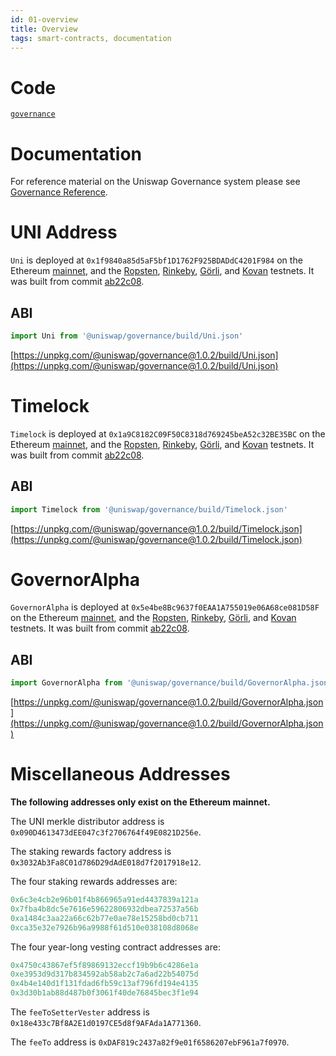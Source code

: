 ```yaml
---
id: 01-overview
title: Overview
tags: smart-contracts, documentation
---
```


# Code

[`governance`](https://github.com/Uniswap/governance)

# Documentation

For reference material on the Uniswap Governance system please see [Governance Reference](https://uniswap.org/docs/v2/governance/governance-reference).

# UNI Address

`Uni` is deployed at `0x1f9840a85d5aF5bf1D1762F925BDADdC4201F984` on the Ethereum [mainnet](https://etherscan.io/address/0x1f9840a85d5aF5bf1D1762F925BDADdC4201F984), and the [Ropsten](https://ropsten.etherscan.io/address/0x1f9840a85d5aF5bf1D1762F925BDADdC4201F984), [Rinkeby](https://rinkeby.etherscan.io/address/0x1f9840a85d5aF5bf1D1762F925BDADdC4201F984), [Görli](https://goerli.etherscan.io/address/0x1f9840a85d5aF5bf1D1762F925BDADdC4201F984), and [Kovan](https://kovan.etherscan.io/address/0x1f9840a85d5aF5bf1D1762F925BDADdC4201F984) testnets. It was built from commit [ab22c08](https://github.com/Uniswap/governance/commit/ab22c084bacb2636a1aebf9759890063eb6e4946).

## ABI

```typescript
import Uni from '@uniswap/governance/build/Uni.json'
```

[https://unpkg.com/@uniswap/governance@1.0.2/build/Uni.json](https://unpkg.com/@uniswap/governance@1.0.2/build/Uni.json)

# Timelock

`Timelock` is deployed at `0x1a9C8182C09F50C8318d769245beA52c32BE35BC` on the Ethereum [mainnet](https://etherscan.io/address/0x1a9C8182C09F50C8318d769245beA52c32BE35BC), and the [Ropsten](https://ropsten.etherscan.io/address/0x1a9C8182C09F50C8318d769245beA52c32BE35BC), [Rinkeby](https://rinkeby.etherscan.io/address/0x1a9C8182C09F50C8318d769245beA52c32BE35BC), [Görli](https://goerli.etherscan.io/address/0x1a9C8182C09F50C8318d769245beA52c32BE35BC), and [Kovan](https://kovan.etherscan.io/address/0x1a9C8182C09F50C8318d769245beA52c32BE35BC) testnets. It was built from commit [ab22c08](https://github.com/Uniswap/governance/commit/ab22c084bacb2636a1aebf9759890063eb6e4946).

## ABI

```typescript
import Timelock from '@uniswap/governance/build/Timelock.json'
```

[https://unpkg.com/@uniswap/governance@1.0.2/build/Timelock.json](https://unpkg.com/@uniswap/governance@1.0.2/build/Timelock.json)

# GovernorAlpha

`GovernorAlpha` is deployed at `0x5e4be8Bc9637f0EAA1A755019e06A68ce081D58F` on the Ethereum [mainnet](https://etherscan.io/address/0x5e4be8Bc9637f0EAA1A755019e06A68ce081D58F), and the [Ropsten](https://ropsten.etherscan.io/address/0x5e4be8Bc9637f0EAA1A755019e06A68ce081D58F), [Rinkeby](https://rinkeby.etherscan.io/address/0x5e4be8Bc9637f0EAA1A755019e06A68ce081D58F), [Görli](https://goerli.etherscan.io/address/0x5e4be8Bc9637f0EAA1A755019e06A68ce081D58F), and [Kovan](https://kovan.etherscan.io/address/0x5e4be8Bc9637f0EAA1A755019e06A68ce081D58F) testnets. It was built from commit [ab22c08](https://github.com/Uniswap/governance/commit/ab22c084bacb2636a1aebf9759890063eb6e4946).

## ABI

```typescript
import GovernorAlpha from '@uniswap/governance/build/GovernorAlpha.json'
```

[https://unpkg.com/@uniswap/governance@1.0.2/build/GovernorAlpha.json](https://unpkg.com/@uniswap/governance@1.0.2/build/GovernorAlpha.json)

# Miscellaneous Addresses

**The following addresses only exist on the Ethereum mainnet.**

The UNI merkle distributor address is `0x090D4613473dEE047c3f2706764f49E0821D256e`.

The staking rewards factory address is `0x3032Ab3Fa8C01d786D29dAdE018d7f2017918e12`.

The four staking rewards addresses are:

```js
0x6c3e4cb2e96b01f4b866965a91ed4437839a121a
0x7fba4b8dc5e7616e59622806932dbea72537a56b
0xa1484c3aa22a66c62b77e0ae78e15258bd0cb711
0xca35e32e7926b96a9988f61d510e038108d8068e
```

The four year-long vesting contract addresses are:

```js
0x4750c43867ef5f89869132eccf19b9b6c4286e1a
0xe3953d9d317b834592ab58ab2c7a6ad22b54075d
0x4b4e140d1f131fdad6fb59c13af796fd194e4135
0x3d30b1ab88d487b0f3061f40de76845bec3f1e94
```

The `feeToSetterVester` address is `0x18e433c7Bf8A2E1d0197CE5d8f9AFAda1A771360`.

The `feeTo` address is `0xDAF819c2437a82f9e01f6586207ebF961a7f0970`.
